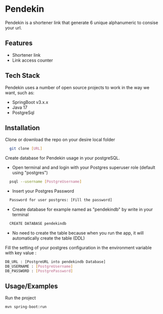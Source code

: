 
# Pendekin

Pendekin is a shortener link that generate 6 unique alphanumeric to consise your url.


## Features

- Shortener link
- Link access counter


## Tech Stack

Pendekin uses a number of open source projects to work in the way we want, such as:

- SpringBoot v3.x.x
- Java 17
- PostgreSql



## Installation

Clone or download the repo on your desire local folder

```bash
  git clone [URL]
```

Create database for Pendekin usage in your postgreSQL.

- Open terminal and and login with your Postgres superuser role (default using "postgres")

```bash
  psql --username [PostgreUsername] 
```

- Insert your Postgres Password

```bash
  Password for user postgres: [Fill the password]
```

- Create database for example named as "pendekindb" by write in your terminal

```bash
  CREATE DATABASE pendekindb
```

- No need to create the table because when you run the app, it will automatically create the table (DDL)

Fill the setting of your postgres configuration in the environment variable with key value :

```bash
DB_URL : [PostgreURL into pendekindb Database]
DB_USERNAME : [PostgreUsername]
DB_PASSWORD : [PostgrePassword]
```


## Usage/Examples
Run the project

```bash
mvn spring-boot:run
```

